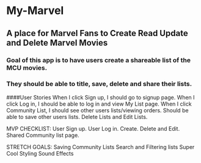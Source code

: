 # My-Marvel

## A place for Marvel Fans to Create Read Update and Delete Marvel Movies

### Goal of this app is to have users create a shareable list of the MCU movies.
### They should be able to title, save, delete and share their lists.

####User Stories
    When I click Sign up, I should go to signup page.
    When I click Log in, I should be able to log in and view My List page.
    When I click Community List, I should see other users lists/viewing orders.
    Should be able to save other users lists.
    Delete Lists and Edit Lists.
    
MVP CHECKLIST:
User Sign up.
User Log in.
Create.
Delete and Edit.
Shared Community list page.

STRETCH GOALS:
Saving Community Lists
Search and Filtering lists
Super Cool Styling 
Sound Effects
